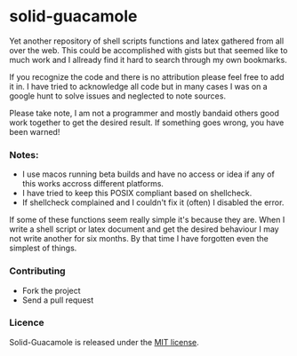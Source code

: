 # solid-guacamole
Yet another repository of shell scripts functions and latex gathered from all over the web. This could be accomplished with gists but that seemed like to much work and I allready find it hard to search through my own bookmarks. 

If you recognize the code and there is no attribution please feel free to add it in. I have tried to acknowledge all code but in many cases I was on a google hunt to solve issues and neglected to note sources.

Please take note, I am not a programmer and mostly bandaid others good work together to get the desired result. If something goes wrong, you have been warned!

### Notes:
+ I use macos running beta builds and have no access or idea if any of this works accross different platforms.
+ I have tried to keep this POSIX compliant based on shellcheck.
+ If shellcheck complained and I couldn't fix it (often) I disabled the error.

If some of these functions seem really simple it's because they are. When I write a shell script or latex document and get the desired behaviour I may not write another for six months. By that time I have forgotten even the simplest of things.

### Contributing

+ Fork the project
+ Send a pull request

### Licence

Solid-Guacamole is released under the [MIT license](LICENSE.txt). 
